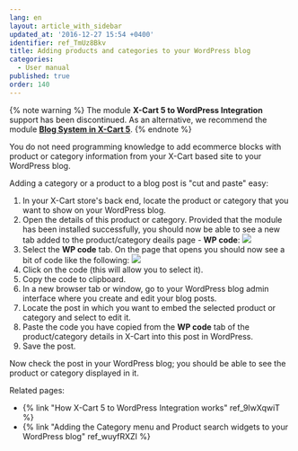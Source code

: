 ```yaml
---
lang: en
layout: article_with_sidebar
updated_at: '2016-12-27 15:54 +0400'
identifier: ref_TmUz8Bkv
title: Adding products and categories to your WordPress blog
categories:
  - User manual
published: true
order: 140
---
```

{% note warning %} 
The module **X-Cart 5 to WordPress Integration** support has been discontinued. As an alternative, we recommend the module **[Blog System in X-Cart 5](https://market.x-cart.com/addons/blog-system-in-xcart-5.html "X-Cart 5 to WordPress Integration")**. 
{% endnote %}

You do not need programming knowledge to add ecommerce blocks with product or category information from your X-Cart based site to your WordPress blog.

Adding a category or a product to a blog post is "cut and paste" easy:

1.  In your X-Cart store's back end, locate the product or category that you want to show on your WordPress blog.
2.  Open the details of this product or category. Provided that the module has been installed successfully, you should now be able to see a new tab added to the product/category deails page - **WP code**:
    ![]({{site.baseurl}}/attachments/8750584/8719412.png)
3.  Select the **WP code** tab. On the page that opens you should now see a bit of code like the following:
    ![]({{site.baseurl}}/attachments/8750584/8719413.png)
4.  Click on the code (this will allow you to select it). 
5.  Copy the code to clipboard.
6.  In a new browser tab or window, go to your WordPress blog admin interface where you create and edit your blog posts.
7.  Locate the post in which you want to embed the selected product or category and select to edit it.
8.  Paste the code you have copied from the **WP code** tab of the product/category details in X-Cart into this post in WordPress.
9.  Save the post. 

Now check the post in your WordPress blog; you should be able to see the product or category displayed in it.

Related pages:

*   {% link "How X-Cart 5 to WordPress Integration works" ref_9IwXqwiT %}
*   {% link "Adding the Category menu and Product search widgets to your WordPress blog" ref_wuyfRXZI %}
